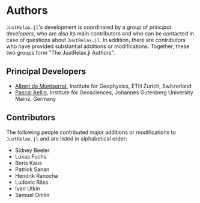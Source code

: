 # Authors

`JustRelax.jl`'s development is coordinated by a group of *principal developers*,
who are also its main contributors and who can be contacted in case of
questions about `JustRelax.jl`. In addition, there are *contributors* who have
provided substantial additions or modifications. Together, these two groups form
"The JustRelax.jl Authors".

## Principal Developers
* [Albert de Montserrat](https://github.com/albert-de-montserrat),
  Institute for Geophysics, ETH Zurich, Switzerland
* [Pascal Aellig](https://github.com/aelligp),
  Institute for Geosciences, Johannes Gutenberg University Mainz, Germany

## Contributors
The following people contributed major additions or modifications to `JustRelax.jl` and
are listed in alphabetical order:

* Sidney Beeler
* Lukas Fuchs
* Boris Kaus
* Patrick Sanan
* Hendrik Ranocha
* Ludovic Räss
* Ivan Utkin
* Samuel Omlin
